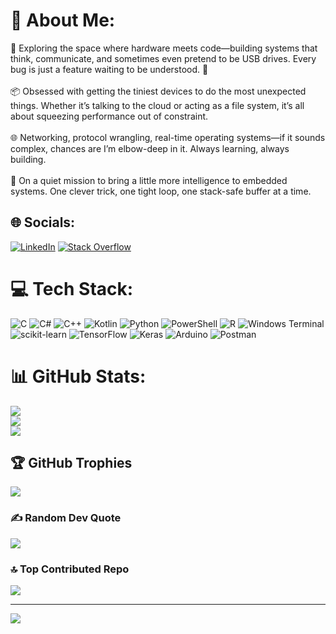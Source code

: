 # 💫 About Me:
🧩 Exploring the space where hardware meets code—building systems that think, communicate, and sometimes even pretend to be USB drives. Every bug is just a feature waiting to be understood. 🚀<br><br>📦 Obsessed with getting the tiniest devices to do the most unexpected things. Whether it’s talking to the cloud or acting as a file system, it’s all about squeezing performance out of constraint.<br><br>🌐 Networking, protocol wrangling, real-time operating systems—if it sounds complex, chances are I’m elbow-deep in it. Always learning, always building.<br><br>🧠 On a quiet mission to bring a little more intelligence to embedded systems. One clever trick, one tight loop, one stack-safe buffer at a time.


## 🌐 Socials:
[![LinkedIn](https://img.shields.io/badge/LinkedIn-%230077B5.svg?logo=linkedin&logoColor=white)](https://linkedin.com/in/alaanasef) [![Stack Overflow](https://img.shields.io/badge/-Stackoverflow-FE7A16?logo=stack-overflow&logoColor=white)](https://stackoverflow.com/users/8752692) 

# 💻 Tech Stack:
![C](https://img.shields.io/badge/c-%2300599C.svg?style=for-the-badge&logo=c&logoColor=white) ![C#](https://img.shields.io/badge/c%23-%23239120.svg?style=for-the-badge&logo=csharp&logoColor=white) ![C++](https://img.shields.io/badge/c++-%2300599C.svg?style=for-the-badge&logo=c%2B%2B&logoColor=white) ![Kotlin](https://img.shields.io/badge/kotlin-%237F52FF.svg?style=for-the-badge&logo=kotlin&logoColor=white) ![Python](https://img.shields.io/badge/python-3670A0?style=for-the-badge&logo=python&logoColor=ffdd54) ![PowerShell](https://img.shields.io/badge/PowerShell-%235391FE.svg?style=for-the-badge&logo=powershell&logoColor=white) ![R](https://img.shields.io/badge/r-%23276DC3.svg?style=for-the-badge&logo=r&logoColor=white) ![Windows Terminal](https://img.shields.io/badge/Windows%20Terminal-%234D4D4D.svg?style=for-the-badge&logo=windows-terminal&logoColor=white) ![scikit-learn](https://img.shields.io/badge/scikit--learn-%23F7931E.svg?style=for-the-badge&logo=scikit-learn&logoColor=white) ![TensorFlow](https://img.shields.io/badge/TensorFlow-%23FF6F00.svg?style=for-the-badge&logo=TensorFlow&logoColor=white) ![Keras](https://img.shields.io/badge/Keras-%23D00000.svg?style=for-the-badge&logo=Keras&logoColor=white) ![Arduino](https://img.shields.io/badge/-Arduino-00979D?style=for-the-badge&logo=Arduino&logoColor=white) ![Postman](https://img.shields.io/badge/Postman-FF6C37?style=for-the-badge&logo=postman&logoColor=white)
# 📊 GitHub Stats:
![](https://github-readme-stats.vercel.app/api?username=AlaaNasNasef&theme=default&hide_border=false&include_all_commits=true&count_private=true)<br/>
![](https://nirzak-streak-stats.vercel.app/?user=AlaaNasNasef&theme=default&hide_border=false)<br/>
![](https://github-readme-stats.vercel.app/api/top-langs/?username=AlaaNasNasef&theme=default&hide_border=false&include_all_commits=true&count_private=true&layout=compact)

## 🏆 GitHub Trophies
![](https://github-profile-trophy.vercel.app/?username=AlaaNasNasef&theme=default&no-frame=false&no-bg=false&margin-w=4)

### ✍️ Random Dev Quote
![](https://quotes-github-readme.vercel.app/api?type=horizontal&theme=light)

### 🔝 Top Contributed Repo
![](https://github-contributor-stats.vercel.app/api?username=AlaaNasNasef&limit=5&theme=dark&combine_all_yearly_contributions=true)

---
[![](https://visitcount.itsvg.in/api?id=AlaaNasNasef&icon=0&color=0)](https://visitcount.itsvg.in)

<!-- Proudly created with GPRM ( https://gprm.itsvg.in ) -->
